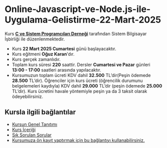 # Online-Javascript-ve-Node.js-ile-Uygulama-Gelistirme-22-Mart-2025

Kurs [__C ve Sistem Programcıları Derneği__](http://www.csystem.org/) tarafından Sistem Bilgisayar İşbirliği ile düzenlenmektedir.
+ Kurs __22 Mart 2025 Cumartesi__ günü başlayacaktır.
+ Kurs eğitmeni __Oğuz Karan__'dır.
+ Kurs gerçek zamanlıdır.
+ Toplam kurs süresi __220__ saattir. Dersler __Cumartesi ve Pazar__ günleri __13:00 - 17:00__ saatleri arasında yapılacaktır.
+ Kursumuzun toplam ücreti KDV dahil __32.500__ TL’dir(Peşin ödemede __28.500__ TL’dir). Öğrenciler için kurs ücreti (öğrencilik durumunu belgelemeleri kaydıyla) KDV dahil __29.000__ TL’dir (peşin ödemede __25.000__ TL’dir). Kurs ücretini havale yöntemiyle peşin ya da 3 taksit olarak ödeyebilirsiniz.
## Kursla ilgili bağlantılar
+ [Kursun Genel Tanıtımı](https://github.com/CSD-1993/Online-Javascript-ve-Node.js-ile-Uygulama-Gelistirme-14-Aralik-2024/blob/main/kurs_tanitimi.md)
+ [Kurs İçeriği](https://github.com/CSD-1993/Online-Javascript-ve-Node.js-ile-Uygulama-Gelistirme-14-Aralik-2024/blob/main/kurs_icerigi.md)
+ [Sık Sorulan Sorular](https://github.com/CSD-1993/Online-Javascript-ve-Node.js-ile-Uygulama-Gelistirme-14-Aralik-2024/blob/main/sss.md)
+ [Kursumuza ön kayıt yaptırmak için bu bağlantıyı kullanabilirsiniz.](https://us02web.zoom.us/meeting/register/tZAvc-6urDgrH9J792JwGdEMeNtOlqsV44Iy#/registration )
